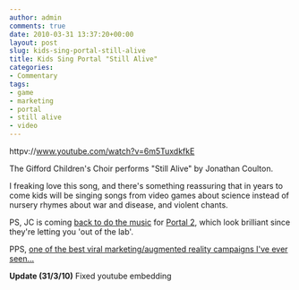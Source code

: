 ```yaml
---
author: admin
comments: true
date: 2010-03-31 13:37:20+00:00
layout: post
slug: kids-sing-portal-still-alive
title: Kids Sing Portal "Still Alive"
categories:
- Commentary
tags:
- game
- marketing
- portal
- still alive
- video
---
```


httpv://www.youtube.com/watch?v=6m5TuxdkfkE

The Gifford Children's Choir performs "Still Alive" by Jonathan Coulton.

I freaking love this song, and there's something reassuring that in years to come kids will be singing songs from video games about science instead of nursery rhymes about war and disease, and violent chants.

PS, JC is coming [back to do the music](http://arstechnica.com/gaming/news/2010/03/doing-science-jonathan-coulton-to-create-music-for-portal-2.ars) for [Portal 2](http://kotaku.com/5486657/an-insiders-guide-to-portal-2), which look brilliant since they're letting you 'out of the lab'.

PPS, [one of the best viral marketing/augmented reality campaigns I've ever seen...](http://portalwiki.net/index.php/Portal_Puzzle_Overview)

**Update (31/3/10)** Fixed youtube embedding
